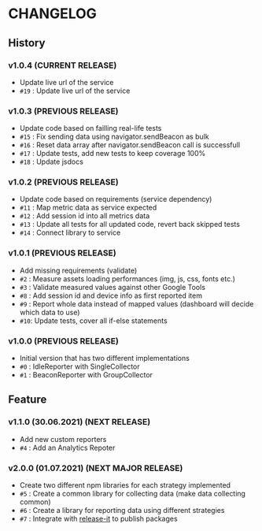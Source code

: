 # CHANGELOG

## History

### v1.0.4 (CURRENT RELEASE)

* Update live url of the service
* `#19` : Update live url of the service

### v1.0.3 (PREVIOUS RELEASE)

* Update code based on failling real-life tests
* `#15` : Fix sending data using navigator.sendBeacon as bulk
* `#16` : Reset data array after navigator.sendBeacon call is successfull
* `#17` : Update tests, add new tests to keep coverage 100%
* `#18` : Update jsdocs

### v1.0.2 (PREVIOUS RELEASE)

* Update code based on requirements (service dependency)
* `#11` : Map metric data as service expected
* `#12` : Add session id into all metrics data
* `#13` : Update all tests for all updated code, revert back skipped tests
* `#14` : Connect library to service

### v1.0.1 (PREVIOUS RELEASE)

* Add missing requirements (validate)
* `#2` : Measure assets loading performances (img, js, css, fonts etc.)
* `#3` : Validate measured values against other Google Tools
* `#8` : Add session id and device info as first reported item
* `#9` : Report whole data instead of mapped values (dashboard will decide which data to use)
* `#10`: Update tests, cover all if-else statements

### v1.0.0 (PREVIOUS RELEASE)

* Initial version that has two different implementations
* `#0` : IdleReporter with SingleCollector
* `#1` : BeaconReporter with GroupCollector

## Feature

### v1.1.0 (30.06.2021) (NEXT RELEASE)

* Add new custom reporters
* `#4` : Add an Analytics Repoter

### v2.0.0 (01.07.2021) (NEXT MAJOR RELEASE)

* Create two different npm libraries for each strategy implemented
* `#5` : Create a common library for collecting data (make data collecting common)
* `#6` : Create a library for reporting data using different strategies
* `#7` : Integrate with [release-it](https://github.com/release-it/release-it) to publish packages